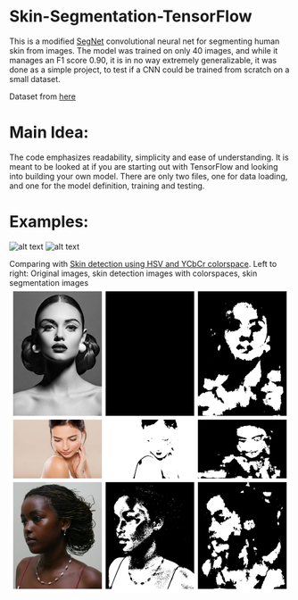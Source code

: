 # Skin-Segmentation-TensorFlow
This is a modified [SegNet](https://arxiv.org/abs/1511.00561) convolutional neural net for segmenting human skin from images.
The model was trained on only 40 images, and while it manages an F1 score 0.90, it is in no way extremely generalizable, it was done as a simple project, to test if a CNN could be trained from scratch on a small dataset.

Dataset from [here](http://cs-chan.com/downloads_skin_dataset.html)

# Main Idea:
The code emphasizes readability, simplicity and ease of understanding. It is meant to be looked at if you are starting out with TensorFlow and looking into building your own model. There are only two files, one for data loading, and one for the model definition, training and testing.

# Examples:
![alt text](example/image.jpg) ![alt text](example/prediction.png)

Comparing with [Skin detection using HSV and YCbCr colorspace](https://github.com/quanghuy0497/Face-Skin-Detection). Left to right: Original images, skin detection images with colorspaces, skin segmentation images
![alt text](example/Comparing_result.jpg)
